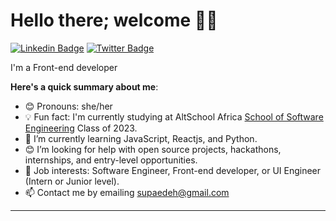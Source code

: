 # Hello there; welcome 👋🏾

 [![Linkedin Badge](https://img.shields.io/badge/-edehsharon-blue?style=for-the-badge&logo=Linkedin&logoColor=white&link=https://www.linkedin.com/in/edeh-sharon-935a72251)](https://www.linkedin.com/in/edeh-sharon-935a72251) [![Twitter Badge](https://img.shields.io/badge/-@SharonEdeh-1ca0f1?style=for-the-badge&logo=twitter&logoColor=white&link=https://twitter.com/sharonEdeh)](https://twitter.com/sharonEdeh)

I'm a Front-end developer

**Here's a quick summary about me**:

- 😊 Pronouns: she/her
- 💡 Fun fact: I'm currently studying at AltSchool Africa [School of Software Engineering](https://altschoolafrica.com/schools/engineering) Class of 2023.
- 🌱 I’m currently learning JavaScript, Reactjs, and Python.
- 😊 I’m looking for help with open source projects, hackathons, internships, and entry-level opportunities.
- 💼 Job interests: Software Engineer, Front-end developer, or UI Engineer (Intern or Junior level).
- 📫 Contact me by emailing supaedeh@gmail.com

---

